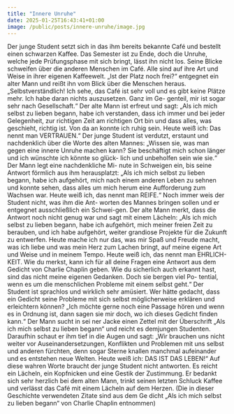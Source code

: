 ```yaml
---
title: "Innere Unruhe"
date: 2025-01-25T16:43:41+01:00
image: /public/posts/innere-unruhe/image.jpg
---
```


Der junge Student setzt sich in das ihm bereits bekannte Café und bestellt
einen schwarzen Kaffee. Das Semester ist zu Ende, doch die Unruhe,
welche jede Prüfungsphase mit sich bringt, lässt ihn nicht los. Seine
Blicke schweifen über die anderen Menschen im Café. Alle sind auf ihre
Art und Weise in ihrer eigenen Kaffeewelt. „Ist der Platz noch frei?“
entgegnet ein alter Mann und reißt ihn vom Blick über die Menschen
heraus. „Selbstverständlich! Ich sehe, das Café ist sehr voll und es gibt
keine Plätze mehr. Ich habe daran nichts auszusetzen. Ganz im Ge-
genteil, mir ist sogar sehr nach Gesellschaft.“ Der alte Mann ist erfreut
und sagt: „Als ich mich selbst zu lieben begann, habe ich verstanden,
dass ich immer und bei jeder Gelegenheit, zur richtigen Zeit am richtigen
Ort bin und dass alles, was geschieht, richtig ist. Von da an konnte ich
ruhig sein. Heute weiß ich: Das nennt man VERTRAUEN.“ Der junge
Student ist verdutzt, erstaunt und nachdenklich über die Worte des alten
Mannes: „Wissen sie, was man gegen eine innere Unruhe machen kann?
Sie beschäftigt mich schon länger und ich wünschte ich könnte so glück-
lich und unbeholfen sein wie sie.“ Der Mann legt eine nachdenkliche Mi-
nute in Schweigen ein, bis seine Antwort förmlich aus ihm herausplatzt:
„Als ich mich selbst zu lieben begann, habe ich aufgehört, mich nach
einem anderen Leben zu sehnen und konnte sehen, dass alles um mich
herum eine Aufforderung zum Wachsen war. Heute weiß ich, das nennt
man REIFE.“ Noch immer weis der Student nicht, was ihm die Ant-
worten des Mannes bringen sollen und er entgegnet ausschließlich ein
Schwei-gen. Der alte Mann merkt, dass die Antwort noch nicht genug
war und sagt mit einem Lächeln: „Als ich mich selbst zu lieben begann,
habe ich aufgehört, mich meiner freien Zeit zu berauben, und ich habe
aufgehört, weiter grandiose Projekte für die Zukunft zu entwerfen.
Heute mache ich nur das, was mir Spaß und Freude macht, was ich liebe
und was mein Herz zum Lachen bringt, auf meine eigene Art und Weise
und in meinem Tempo. Heute weiß ich, das nennt man EHRLICH-
KEIT. Wie du merkst, kann ich für all deine Fragen eine Antwort aus
dem Gedicht von Charlie Chaplin geben. Wie du sicherlich auch erkannt
hast, sind das nicht meine eigenen Gedanken. Doch sie bergen viel Po-
tential, wenn es um die menschlichen Probleme mit einem selbst geht.“
Der Student ist sprachlos und wirklich sehr amüsiert. Wer hätte gedacht,
dass ein Gedicht seine Probleme mit sich selbst möglicherweise erklären
und erleichtern können? „Ich möchte gerne noch eine Passage hören und
wenn es in Ordnung ist, dann sagen sie mir doch, wo ich dieses Gedicht
finden kann.“ Der Mann sucht in sei ner Jacke einen Zettel mit der
Überschrift „Als ich mich selbst zu lieben begann“ und reicht es demjungen Studenten. Daraufhin schaut er ihm tief in die Augen und sagt:
„Wir brauchen uns nicht weiter vor Auseinandersetzungen, Konflikten
und Problemen mit uns selbst und anderen fürchten, denn sogar Sterne
knallen manchmal aufeinander und es entstehen neue Welten. Heute
weiß ich: DAS IST DAS LEBEN!“ Auf diese wahren Worte braucht der
junge Student nicht antworten. Es reicht ein Lächeln, ein Kopfnicken
und eine Gestik der Zustimmung. Er bedankt sich sehr herzlich bei dem
alten Mann, trinkt seinen letzten Schluck Kaffee und verlässt das Café
mit einem Lächeln auf dem Herzen.
(Die in dieser Geschichte verwendeten Zitate sind aus dem Ge dicht
„Als ich mich selbst zu lieben begann“ von Charlie Chaplin entnommen)
